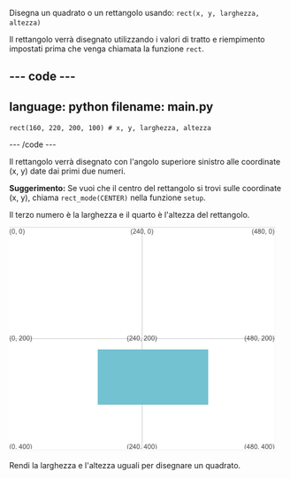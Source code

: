 Disegna un quadrato o un rettangolo usando: `rect(x, y, larghezza, altezza)`

Il rettangolo verrà disegnato utilizzando i valori di tratto e riempimento impostati prima che venga chiamata la funzione `rect`.

--- code ---
---
language: python
filename: main.py
---

    rect(160, 220, 200, 100) # x, y, larghezza, altezza

--- /code ---

Il rettangolo verrà disegnato con l'angolo superiore sinistro alle coordinate (x, y) date dai primi due numeri.

**Suggerimento:** Se vuoi che il centro del rettangolo si trovi sulle coordinate (x, y), chiama `rect_mode(CENTER)` nella funzione `setup`.

Il terzo numero è la larghezza e il quarto è l'altezza del rettangolo.

![L'area di output, che mostra un rettangolo con origine in x 160, y 220, larghezza 200 e altezza 100](images/example.png)

Rendi la larghezza e l'altezza uguali per disegnare un quadrato.

